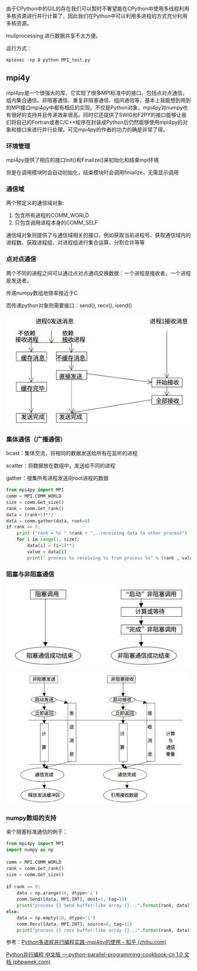 由于CPython中的GIL的存在我们可以暂时不奢望能在CPython中使用多线程利用多核资源进行并行计算了，因此我们在Python中可以利用多进程的方式充分利用多核资源。

muliprocessing 进行数据共享不太方便。

运行方式：

```shell
mpiexec -np 8 python MPI_test.py
```



## mpi4y

mpi4py是一个很强大的库，它实现了很多MPI标准中的接口，包括点对点通信，组内集合通信、非阻塞通信、重复非阻塞通信、组间通信等，基本上我能想到用到的MPI接口mpi4py中都有相应的实现。不仅是Python对象，mpi4py对numpy也有很好的支持并且传递效率很高。同时它还提供了SWIG和F2PY的接口能够让我们将自己的Fortran或者C/C++程序在封装成Python后仍然能够使用mpi4py的对象和接口来进行并行处理。可见mpi4py的作者的功力的确是非常了得。

### 环境管理

mpi4py提供了相应的接口Init()和Finalize()来初始化和结束mpi环境

但是在调用模块时会自动初始化，结束模块时会调用finialize，无需显示调用

### 通信域

两个预定义的通信域对象:

1. 包含所有进程的COMM_WORLD
2. 只包含调用进程本身的COMM_SELF

通信域对象则提供了与通信域相关的接口，例如获取当前进程号、获取通信域内的进程数、获取进程组、对进程组进行集合运算、分割合并等等



### 点对点通信

两个不同的进程之间可以通过点对点通讯交换数据：一个进程是接收者，一个进程是发送者。

传递numpy数组地效率接近于C

而传递python对象则需要接口：send(), recv(), isend()

![img](../imags/v2-26069c68059a629c654b174e026b8e18_720w.png)

### 集体通信（广播通信）

bcast：集体交流，将相同的数据发送给所有在监听的进程

scatter：将数据放在数组中，发送给不同的进程

gather：搜集所有进程发送向root进程的数据

```python
from mpi4py import MPI
comm = MPI.COMM_WORLD
size = comm.Get_size()
rank = comm.Get_rank()
data = (rank+1)**2
data = comm.gather(data, root=0)
if rank == 0:
    print ("rank = %s " %rank + "...receiving data to other process")
    for i in range(1, size):
        data[i] = (i+1)**2
        value = data[i]
        print(" process %s receiving %s from process %s" % (rank , value , i))
```



### 阻塞与非阻塞通信

![img](../imags/v2-2493234f567faa78d5de3d9f996614af_720w.png)



![img](../imags/v2-0bf32c7559f6c193c3e06e6378f76344_720w.png)

### numpy数组的支持

来个阻塞标准通信的例子：

```python
from mpi4py import MPI                                                 
import numpy as np                                                     
                                                                       
comm = MPI.COMM_WORLD                                                  
rank = comm.Get_rank()                                                 
size = comm.Get_size()                                                 
                                                                       
if rank == 0:                                                          
    data = np.arange(10, dtype='i')                                    
    comm.Send([data, MPI.INT], dest=1, tag=11)                         
    print("process {} Send buffer-like array {}...".format(rank, data))
else:                                                                  
    data = np.empty(10, dtype='i')                                     
    comm.Recv([data, MPI.INT], source=0, tag=11)                       
    print("process {} recv buffer-like array {}...".format(rank, data))
```



参考：[Python多进程并行编程实践-mpi4py的使用 - 知乎 (zhihu.com)](https://zhuanlan.zhihu.com/p/25332041)

[Python并行编程 中文版 — python-parallel-programming-cookbook-cn 1.0 文档 (phpweek.com)](https://www.phpweek.com/python-parallel-programming/index.html)